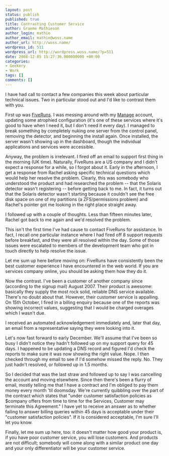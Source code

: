 ```yaml
---
layout: post
status: publish
published: true
title: Contrasting Customer Service
author: Graeme Mathieson
author_login: mathie
author_email: mathie@woss.name
author_url: http://woss.name/
wordpress_id: 511
wordpress_url: http://wordpress.woss.name/?p=511
date: 2008-12-05 15:27:36.000000000 +00:00
categories:
- Geekery
- Work
tags: []
comments: []
---
```

I have had call to contact a few companies this week about particular technical issues.  Two in particular stood out and I'd like to contrast them with you.

First up was <a href="http://www.fiveruns.com/">FiveRuns</a>.  I was messing around with my <a href="http://manage.fiveruns.com/">Manage</a> account, updating some atrophied configuration (it's one of these services where it's good to have when I need it, but I don't need it every day).  I managed to break something by completely nuking one server from the control panel, removing the detector, and beginning the install again.  Once installed, the server wasn't showing up in the dashboard, though the individual applications and services were accessible.

Anyway, the problem is irrelevant.  I fired off an email to support first thing in the morning (UK time).  Naturally, FiveRuns are a US company and I didn't expect a response for a while, so I forgot about it.  Early in the afternoon, I get a response from Rachel asking specific technical questions which would help her resolve the problem.  Clearly, this was somebody who understood the product and had researched the problem -- that the Solaris detector wasn't registering -- before getting back to me.  In fact, it turns out that the Solaris detector wasn't starting because it couldn't see the free disk space on one of my partitions (a ZFS/permissions problem) and Rachel's pointer got me looking in the right place straight away.

I followed up with a couple of thoughts.  Less than fifteen minutes later, Rachel got back to me again and we'd resolved the problem.

This isn't the first time I've had cause to contact FiveRuns for assistance.  In fact, I recall one particular instance where I had fired off 8 support requests before breakfast, and they were all resolved within the day.  Some of those issues were escalated to members of the development team who got in touch directly to help resolve the issue.

Let me sum up here before moving on: FiveRuns have consistently been the best customer experience I have encountered in the web world.  If you are services company online, you should be asking them how they do it.

Now the contrast.  I've been a customer of another company since (according to the signup mail) August 2007.  Their product is awesome: basically they supply the most rock solid, reliable DNS service available.  There's no doubt about that.  However, their customer service is appalling.  On 15th October, I fired in a billing enquiry because one of the reports  was showing incorrect values, suggesting that I would be charged overages which I wasn't due.

I received an automated acknowledgement immediately and, later that day, an email from a representative saying they were looking into it.

Let's now fast forward to early December.  We'll assume that I've been so busy I didn't notice they hadn't followed up on my support query for 45 days.  I happened to be updating a DNS record and figured I'd check the reports to make sure it was now showing the right value.  Nope.  I then checked through my email to see if I'd somehow missed the reply.  No.  They just hadn't resolved, or followed up in 1.5 months.

So I decided that was the last straw and followed up to say I was cancelling the account and moving elsewhere.  Since then there's been a flurry of email, mostly telling me that I have a contract and I'm obliged to pay them money every month 'til doomsday.  We're currently quibbling over the part of the contract which states that "under customer satisfaction policies as $company offers from time to time for the Services, Customer may terminate this Agreement."  I have yet to receive an answer as to whether failing to answer billing queries within 45 days is acceptable under their "customer satisfaction policies".  If it is considered acceptable, I'm sure I'll let you know.

Finally, let me sum up here, too: it doesn't matter how good your product is, if you have poor customer service, you will lose customers.  And products are not difficult; somebody will come along with a similar product one day and your only differentiator will be your customer service.
